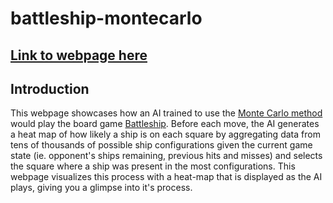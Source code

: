 # battleship-montecarlo

## [Link to webpage here](https://xuj1210.github.io/battleship-montecarlo/frontend/src/)

## Introduction

This webpage showcases how an AI trained to use the [Monte Carlo method](https://en.wikipedia.org/wiki/Monte_Carlo_method) would play the board game [Battleship](https://en.wikipedia.org/wiki/Battleship_(game)). Before each move, the AI generates a heat map of how likely a ship is on each square by aggregating data from tens of thousands of possible ship configurations given the current game state (ie. opponent's ships remaining, previous hits and misses) and selects the square where a ship was present in the most configurations. This webpage visualizes this process with a heat-map that is displayed as the AI plays, giving you a glimpse into it's process.
